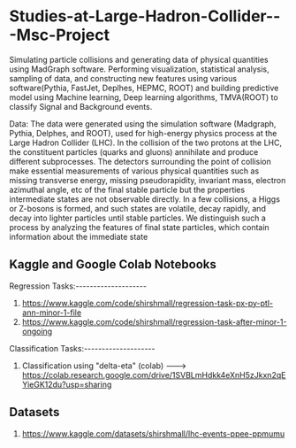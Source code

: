 # Studies-at-Large-Hadron-Collider---Msc-Project

Simulating particle collisions and generating data of physical quantities using MadGraph software. Performing
visualization, statistical analysis, sampling of data, and constructing new features using various software(Pythia, FastJet,
Deplhes, HEPMC, ROOT) and building predictive model using Machine learning, Deep learning algorithms,
TMVA(ROOT) to classify Signal and Background events.

 Data: The data were generated using the simulation software (Madgraph, Pythia, Delphes, and ROOT), used for
high-energy physics process at the Large Hadron Collider (LHC). In the collision of the two protons at the
LHC, the constituent particles (quarks and gluons) annihilate and produce different subprocesses. The
detectors surrounding the point of collision make essential measurements of various physical quantities
such as missing transverse energy, missing pseudorapidity, invariant mass, electron azimuthal angle, etc
of the final stable particle but the properties intermediate states are not observable directly. In a few
collisions, a Higgs or Z-bosons is formed, and such states are volatile, decay rapidly, and decay into lighter
particles until stable particles. We distinguish such a process by analyzing the features of final state
particles, which contain information about the immediate state

## Kaggle and Google Colab Notebooks

Regression Tasks:--------------------
1) https://www.kaggle.com/code/shirshmall/regression-task-px-py-ptl-ann-minor-1-file
2) https://www.kaggle.com/code/shirshmall/regression-task-after-minor-1-ongoing

Classification Tasks:--------------------
1) Classification using "delta-eta" (colab) ---> https://colab.research.google.com/drive/1SVBLmHdkk4eXnH5zJkxn2qEYieGK12du?usp=sharing

## Datasets
1) https://www.kaggle.com/datasets/shirshmall/lhc-events-ppee-ppmumu
